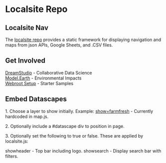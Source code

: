 # Localsite Repo

## Localsite Nav

The&nbsp;[localsite&nbsp;repo](https://github.com/modelearth/localsite/) provides a static framework for displaying navigation and maps from json&nbsp;APIs, Google Sheets, and&nbsp;.CSV&nbsp;files.

## Get Involved

[DreamStudio](https://dreamstudio.com) - Collaborative Data Science  
[Model.Earth](https://model.earth) - Environmental Impacts  
[Webroot Setup](https://model.earth/localsite/start/) - Starter Samples  

## Embed Datascapes

1\. Choose a layer to show initially. Example:
[show=farmfresh](map/#show=farmfresh) - Currently hardcoded in map.js.

2\. Optionally include a #datascape div to position in page.

3\. Optionally set the following to true or false. 
These are applied by localsite.js:  

showheader - Top bar including logo.
showsearch - Display search bar with filters.